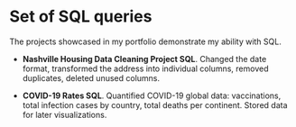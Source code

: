 # Set of SQL queries

The projects showcased in my portfolio demonstrate my ability with SQL.

- **Nashville Housing Data Cleaning Project SQL**. Changed the date format, transformed the address into individual columns, removed duplicates, deleted unused columns.

- **COVID-19 Rates SQL**. Quantified COVID-19 global data: vaccinations, total infection cases by country, total deaths per continent. Stored data for later visualizations.
